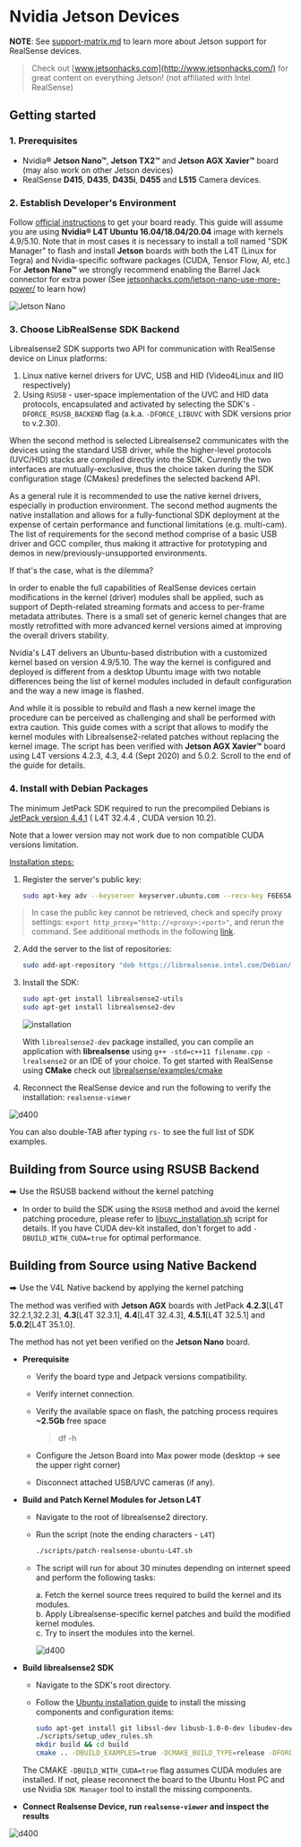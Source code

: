 # Nvidia Jetson Devices

**NOTE**: See [support-matrix.md](./support-matrix.md) to learn more about Jetson support for RealSense devices.

> Check out [www.jetsonhacks.com](http://www.jetsonhacks.com/) for great content on everything Jetson! (not affiliated with Intel RealSense)

## Getting started

### 1. Prerequisites

* Nvidia® **Jetson Nano™**, **Jetson TX2™** and **Jetson AGX Xavier™** board (may also work on other Jetson devices)
* RealSense **D415**, **D435**, **D435i**, **D455** and **L515** Camera devices.

### 2. Establish Developer's Environment

Follow [official instructions](https://developer.nvidia.com/embedded/learn/getting-started-jetson) to get your board ready. This guide will assume you are using **Nvidia® L4T Ubuntu 16.04/18.04/20.04** image with kernels 4.9/5.10. Note that in most cases it is necessary to install a toll named "SDK Manager" to flash and install **Jetson** boards with both the L4T (Linux for Tegra) and Nvidia-specific software packages (CUDA, Tensor Flow, AI, etc.)
For **Jetson Nano™** we strongly recommend enabling the Barrel Jack connector for extra power (See [jetsonhacks.com/jetson-nano-use-more-power/](https://www.jetsonhacks.com/2019/04/10/jetson-nano-use-more-power/) to learn how)

![Jetson Nano](./img/jetson.jpg)

### 3. Choose LibRealSense SDK Backend

Librealsense2 SDK supports two API for communication with RealSense device on Linux platforms:

1. Linux native kernel drivers for UVC, USB and HID (Video4Linux and IIO respectively)
2. Using `RSUSB` - user-space implementation of the UVC and HID data protocols, encapsulated and activated by selecting the SDK's `-DFORCE_RSUSB_BACKEND` flag (a.k.a. `-DFORCE_LIBUVC` with SDK versions prior to v.2.30).  

When the second method is selected Librealsense2 communicates with the devices using the standard USB driver, while the higher-level protocols  (UVC/HID) stacks are compiled directly into the SDK.
Currently the two interfaces are mutually-exclusive, thus the choice taken during the SDK configuration stage (CMakes) predefines the selected backend API.

As a general rule it is recommended to use the native kernel drivers, especially in production environment.
The second method augments the native installation and allows for a fully-functional SDK deployment at the expense of certain performance and functional limitations (e.g. multi-cam).
The list of requirements for the second method comprise of a basic USB driver and GCC compiler, thus making it attractive for prototyping and demos in new/previously-unsupported environments.

If that's the case, what is the dilemma?

In order to enable the full capabilities of RealSense devices certain modifications in the kernel (driver) modules shall be applied, such as support of Depth-related streaming formats and access to per-frame metadata attributes. There is a small set of generic kernel changes that are mostly retrofitted with more advanced kernel versions aimed at improving the overall drivers stability.

Nvidia's L4T delivers an Ubuntu-based distribution with a customized kernel based on version 4.9/5.10. The way the kernel is configured and deployed is different from a desktop Ubuntu image with two notable differences being the list of kernel modules included in default configuration and the way a new image is flashed.

And while it is possible to rebuild and flash a new kernel image the procedure can be perceived as challenging and shall be performed with extra caution.
This guide comes with a script that allows to modify the kernel modules with Librealsense2-related patches without replacing the kernel image. The script has been verified with **Jetson AGX Xavier™** board using L4T versions 4.2.3, 4.3, 4.4 (Sept 2020) and 5.0.2. Scroll to the end of the guide for details.

### 4. Install with Debian Packages
 The minimum JetPack SDK required to run the precompiled Debians is [JetPack version 4.4.1](https://developer.nvidia.com/jetpack-sdk-441-archive) ( L4T 32.4.4 , CUDA version 10.2).

Note that a lower version may not work due to non compatible CUDA versions limitation.

<u>Installation steps:</u>

1. Register the server's public key:

    ```sh
    sudo apt-key adv --keyserver keyserver.ubuntu.com --recv-key F6E65AC044F831AC80A06380C8B3A55A6F3EFCDE || sudo apt-key adv --keyserver hkp://keyserver.ubuntu.com:80 --recv-key F6E65AC044F831AC80A06380C8B3A55A6F3EFCDE
    ```

  > In case the public key cannot be retrieved, check and specify proxy settings: `export http_proxy="http://<proxy>:<port>"`, and rerun the command. See additional methods in the following [link](https://unix.stackexchange.com/questions/361213/unable-to-add-gpg-key-with-apt-key-behind-a-proxy).  


2. Add the server to the list of repositories:

    ```sh
    sudo add-apt-repository "deb https://librealsense.intel.com/Debian/apt-repo $(lsb_release -cs) main" -u
    ```

3. Install the SDK:

    ```sh
    sudo apt-get install librealsense2-utils
    sudo apt-get install librealsense2-dev
    ```

    ![installation](./img/install-jetson.png)

    With `librealsense2-dev` package installed, you can compile an application with **librealsense** using `g++ -std=c++11 filename.cpp -lrealsense2` or an IDE of your choice. To get started with RealSense using **CMake** check out [librealsense/examples/cmake](https://github.com/IntelRealSense/librealsense/tree/master/examples/cmake)

4. Reconnect the RealSense device and run the following to verify the installation: `realsense-viewer`

![d400](./img/jetson-d400.png)

You can also double-TAB after typing `rs-` to see the full list of SDK examples.

## Building from Source using **RSUSB** Backend

⮕ Use the RSUSB backend without the kernel patching

* In order to build the SDK using the `RSUSB` method and avoid the kernel patching procedure, please refer to [libuvc_installation.sh](https://github.com/IntelRealSense/librealsense/blob/master/scripts/libuvc_installation.sh) script for details. If you have CUDA dev-kit installed, don't forget to add `-DBUILD_WITH_CUDA=true` for optimal performance.

## Building from Source using **Native** Backend

⮕ Use the V4L Native backend by applying the kernel patching

The method was verified with **Jetson AGX** boards with JetPack **4.2.3**[L4T 32.2.1,32.2.3], **4.3**[L4T 32.3.1], **4.4**[L4T 32.4.3], **4.5.1**[L4T 32.5.1] and **5.0.2**[L4T 35.1.0].

The method has not yet been verified on the **Jetson Nano** board.

* **Prerequisite**

  * Verify the board type and Jetpack versions compatibility.  
  * Verify internet connection.  
  * Verify the available space on flash, the patching process requires **~2.5Gb** free space  
    
    >df -h
  * Configure the Jetson Board into Max power mode (desktop -> see the upper right corner)  
  * Disconnect attached USB/UVC cameras (if any).  

* **Build and Patch Kernel Modules for Jetson L4T**

  * Navigate to the root of librealsense2 directory.  
  * Run the script (note the ending characters - `L4T`)

    ```sh
    ./scripts/patch-realsense-ubuntu-L4T.sh  
    ```

  * The script will run for about 30 minutes depending on internet speed and perform the following tasks:

    a. Fetch the kernel source trees required to build the kernel and its modules.  
    b. Apply Librealsense-specific kernel patches and build the modified kernel modules.  
    c. Try to insert the modules into the kernel.

    ![d400](./img/jetson_l4t_kernel_patches.png)

* **Build librealsense2 SDK**  
  
  * Navigate to the SDK's root directory.  
  * Follow the [Ubuntu installation guide](./installation.md) to install the missing components and configuration items:

    ```sh
    sudo apt-get install git libssl-dev libusb-1.0-0-dev libudev-dev pkg-config libgtk-3-dev -y
    ./scripts/setup_udev_rules.sh  
    mkdir build && cd build  
    cmake .. -DBUILD_EXAMPLES=true -DCMAKE_BUILD_TYPE=release -DFORCE_RSUSB_BACKEND=false -DBUILD_WITH_CUDA=true && make -j$(($(nproc)-1)) && sudo make install
    ```

  The CMAKE `-DBUILD_WITH_CUDA=true` flag assumes CUDA modules are installed. If not, please reconnect the board to the Ubuntu Host PC and use Nvidia `SDK Manager` tool to install the missing components.

* **Connect Realsense Device, run `realsense-viewer` and inspect the results**

![d400](./img/jetson_l4t_sensors_md.png)
